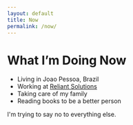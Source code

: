 ```yaml
---
layout: default
title: Now
permalink: /now/
---
```


# What I’m Doing Now

- Living in Joao Pessoa, Brazil
- Working at [Reliant Solutions](https://reliantsolutions.com)
- Taking care of my family
- Reading books to be a better person

I'm trying to say no to everything else.
